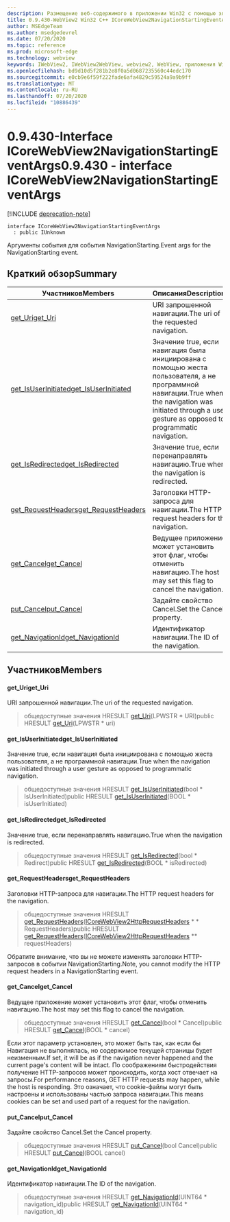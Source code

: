 ```yaml
---
description: Размещение веб-содержимого в приложении Win32 с помощью элемента управления Microsoft Edge WebView2
title: 0.9.430-WebView2 Win32 C++ ICoreWebView2NavigationStartingEventArgs
author: MSEdgeTeam
ms.author: msedgedevrel
ms.date: 07/20/2020
ms.topic: reference
ms.prod: microsoft-edge
ms.technology: webview
keywords: IWebView2, IWebView2WebView, webview2, WebView, приложения Win32, Win32, EDGE, ICoreWebView2, ICoreWebView2Host, элемент управления "веб-браузер", HTML Edge
ms.openlocfilehash: bd9d10d5f281b2e8f0a5d0687235560c44edc170
ms.sourcegitcommit: e0cb9e6f59f222fade6afa4829c59524a9a9b9ff
ms.translationtype: MT
ms.contentlocale: ru-RU
ms.lasthandoff: 07/20/2020
ms.locfileid: "10886439"
---
```

# <span data-ttu-id="a1a6b-104">0.9.430-Interface ICoreWebView2NavigationStartingEventArgs</span><span class="sxs-lookup"><span data-stu-id="a1a6b-104">0.9.430 - interface ICoreWebView2NavigationStartingEventArgs</span></span> 

[!INCLUDE [deprecation-note](../../includes/deprecation-note.md)]

```
interface ICoreWebView2NavigationStartingEventArgs
  : public IUnknown
```

<span data-ttu-id="a1a6b-105">Аргументы события для события NavigationStarting.</span><span class="sxs-lookup"><span data-stu-id="a1a6b-105">Event args for the NavigationStarting event.</span></span>

## <span data-ttu-id="a1a6b-106">Краткий обзор</span><span class="sxs-lookup"><span data-stu-id="a1a6b-106">Summary</span></span>

 <span data-ttu-id="a1a6b-107">Участников</span><span class="sxs-lookup"><span data-stu-id="a1a6b-107">Members</span></span>                        | <span data-ttu-id="a1a6b-108">Описания</span><span class="sxs-lookup"><span data-stu-id="a1a6b-108">Descriptions</span></span>
--------------------------------|---------------------------------------------
[<span data-ttu-id="a1a6b-109">get_Uri</span><span class="sxs-lookup"><span data-stu-id="a1a6b-109">get_Uri</span></span>](#get_uri) | <span data-ttu-id="a1a6b-110">URI запрошенной навигации.</span><span class="sxs-lookup"><span data-stu-id="a1a6b-110">The uri of the requested navigation.</span></span>
[<span data-ttu-id="a1a6b-111">get_IsUserInitiated</span><span class="sxs-lookup"><span data-stu-id="a1a6b-111">get_IsUserInitiated</span></span>](#get_isuserinitiated) | <span data-ttu-id="a1a6b-112">Значение true, если навигация была инициирована с помощью жеста пользователя, а не программной навигации.</span><span class="sxs-lookup"><span data-stu-id="a1a6b-112">True when the navigation was initiated through a user gesture as opposed to programmatic navigation.</span></span>
[<span data-ttu-id="a1a6b-113">get_IsRedirected</span><span class="sxs-lookup"><span data-stu-id="a1a6b-113">get_IsRedirected</span></span>](#get_isredirected) | <span data-ttu-id="a1a6b-114">Значение true, если перенаправлять навигацию.</span><span class="sxs-lookup"><span data-stu-id="a1a6b-114">True when the navigation is redirected.</span></span>
[<span data-ttu-id="a1a6b-115">get_RequestHeaders</span><span class="sxs-lookup"><span data-stu-id="a1a6b-115">get_RequestHeaders</span></span>](#get_requestheaders) | <span data-ttu-id="a1a6b-116">Заголовки HTTP-запроса для навигации.</span><span class="sxs-lookup"><span data-stu-id="a1a6b-116">The HTTP request headers for the navigation.</span></span>
[<span data-ttu-id="a1a6b-117">get_Cancel</span><span class="sxs-lookup"><span data-stu-id="a1a6b-117">get_Cancel</span></span>](#get_cancel) | <span data-ttu-id="a1a6b-118">Ведущее приложение может установить этот флаг, чтобы отменить навигацию.</span><span class="sxs-lookup"><span data-stu-id="a1a6b-118">The host may set this flag to cancel the navigation.</span></span>
[<span data-ttu-id="a1a6b-119">put_Cancel</span><span class="sxs-lookup"><span data-stu-id="a1a6b-119">put_Cancel</span></span>](#put_cancel) | <span data-ttu-id="a1a6b-120">Задайте свойство Cancel.</span><span class="sxs-lookup"><span data-stu-id="a1a6b-120">Set the Cancel property.</span></span>
[<span data-ttu-id="a1a6b-121">get_NavigationId</span><span class="sxs-lookup"><span data-stu-id="a1a6b-121">get_NavigationId</span></span>](#get_navigationid) | <span data-ttu-id="a1a6b-122">Идентификатор навигации.</span><span class="sxs-lookup"><span data-stu-id="a1a6b-122">The ID of the navigation.</span></span>

## <span data-ttu-id="a1a6b-123">Участников</span><span class="sxs-lookup"><span data-stu-id="a1a6b-123">Members</span></span>

#### <span data-ttu-id="a1a6b-124">get_Uri</span><span class="sxs-lookup"><span data-stu-id="a1a6b-124">get_Uri</span></span> 

<span data-ttu-id="a1a6b-125">URI запрошенной навигации.</span><span class="sxs-lookup"><span data-stu-id="a1a6b-125">The uri of the requested navigation.</span></span>

> <span data-ttu-id="a1a6b-126">общедоступные значения HRESULT [get_Uri](#get_uri)(LPWSTR \* URI)</span><span class="sxs-lookup"><span data-stu-id="a1a6b-126">public HRESULT [get_Uri](#get_uri)(LPWSTR \* uri)</span></span>

#### <span data-ttu-id="a1a6b-127">get_IsUserInitiated</span><span class="sxs-lookup"><span data-stu-id="a1a6b-127">get_IsUserInitiated</span></span> 

<span data-ttu-id="a1a6b-128">Значение true, если навигация была инициирована с помощью жеста пользователя, а не программной навигации.</span><span class="sxs-lookup"><span data-stu-id="a1a6b-128">True when the navigation was initiated through a user gesture as opposed to programmatic navigation.</span></span>

> <span data-ttu-id="a1a6b-129">общедоступные значения HRESULT [get_IsUserInitiated](#get_isuserinitiated)(bool \* IsUserInitiated)</span><span class="sxs-lookup"><span data-stu-id="a1a6b-129">public HRESULT [get_IsUserInitiated](#get_isuserinitiated)(BOOL \* isUserInitiated)</span></span>

#### <span data-ttu-id="a1a6b-130">get_IsRedirected</span><span class="sxs-lookup"><span data-stu-id="a1a6b-130">get_IsRedirected</span></span> 

<span data-ttu-id="a1a6b-131">Значение true, если перенаправлять навигацию.</span><span class="sxs-lookup"><span data-stu-id="a1a6b-131">True when the navigation is redirected.</span></span>

> <span data-ttu-id="a1a6b-132">общедоступные значения HRESULT [get_IsRedirected](#get_isredirected)(bool \* Redirect)</span><span class="sxs-lookup"><span data-stu-id="a1a6b-132">public HRESULT [get_IsRedirected](#get_isredirected)(BOOL \* isRedirected)</span></span>

#### <span data-ttu-id="a1a6b-133">get_RequestHeaders</span><span class="sxs-lookup"><span data-stu-id="a1a6b-133">get_RequestHeaders</span></span> 

<span data-ttu-id="a1a6b-134">Заголовки HTTP-запроса для навигации.</span><span class="sxs-lookup"><span data-stu-id="a1a6b-134">The HTTP request headers for the navigation.</span></span>

> <span data-ttu-id="a1a6b-135">общедоступные значения HRESULT [get_RequestHeaders](#get_requestheaders)([ICoreWebView2HttpRequestHeaders](ICoreWebView2HttpRequestHeaders.md) \* \* RequestHeaders)</span><span class="sxs-lookup"><span data-stu-id="a1a6b-135">public HRESULT [get_RequestHeaders](#get_requestheaders)([ICoreWebView2HttpRequestHeaders](ICoreWebView2HttpRequestHeaders.md) \*\* requestHeaders)</span></span>

<span data-ttu-id="a1a6b-136">Обратите внимание, что вы не можете изменять заголовки HTTP-запросов в событии NavigationStarting.</span><span class="sxs-lookup"><span data-stu-id="a1a6b-136">Note, you cannot modify the HTTP request headers in a NavigationStarting event.</span></span>

#### <span data-ttu-id="a1a6b-137">get_Cancel</span><span class="sxs-lookup"><span data-stu-id="a1a6b-137">get_Cancel</span></span> 

<span data-ttu-id="a1a6b-138">Ведущее приложение может установить этот флаг, чтобы отменить навигацию.</span><span class="sxs-lookup"><span data-stu-id="a1a6b-138">The host may set this flag to cancel the navigation.</span></span>

> <span data-ttu-id="a1a6b-139">общедоступные значения HRESULT [get_Cancel](#get_cancel)(bool \* Cancel)</span><span class="sxs-lookup"><span data-stu-id="a1a6b-139">public HRESULT [get_Cancel](#get_cancel)(BOOL \* cancel)</span></span>

<span data-ttu-id="a1a6b-140">Если этот параметр установлен, это может быть так, как если бы Навигация не выполнялась, но содержимое текущей страницы будет неизменным.</span><span class="sxs-lookup"><span data-stu-id="a1a6b-140">If set, it will be as if the navigation never happened and the current page's content will be intact.</span></span> <span data-ttu-id="a1a6b-141">По соображениям быстродействия получение HTTP-запросов может происходить, когда хост отвечает на запросы.</span><span class="sxs-lookup"><span data-stu-id="a1a6b-141">For performance reasons, GET HTTP requests may happen, while the host is responding.</span></span> <span data-ttu-id="a1a6b-142">Это означает, что cookie-файлы могут быть настроены и использованы частью запроса навигации.</span><span class="sxs-lookup"><span data-stu-id="a1a6b-142">This means cookies can be set and used part of a request for the navigation.</span></span>

#### <span data-ttu-id="a1a6b-143">put_Cancel</span><span class="sxs-lookup"><span data-stu-id="a1a6b-143">put_Cancel</span></span> 

<span data-ttu-id="a1a6b-144">Задайте свойство Cancel.</span><span class="sxs-lookup"><span data-stu-id="a1a6b-144">Set the Cancel property.</span></span>

> <span data-ttu-id="a1a6b-145">общедоступные значения HRESULT [put_Cancel](#put_cancel)(bool Cancel)</span><span class="sxs-lookup"><span data-stu-id="a1a6b-145">public HRESULT [put_Cancel](#put_cancel)(BOOL cancel)</span></span>

#### <span data-ttu-id="a1a6b-146">get_NavigationId</span><span class="sxs-lookup"><span data-stu-id="a1a6b-146">get_NavigationId</span></span> 

<span data-ttu-id="a1a6b-147">Идентификатор навигации.</span><span class="sxs-lookup"><span data-stu-id="a1a6b-147">The ID of the navigation.</span></span>

> <span data-ttu-id="a1a6b-148">общедоступные значения HRESULT [get_NavigationId](#get_navigationid)(UINT64 \* navigation_id)</span><span class="sxs-lookup"><span data-stu-id="a1a6b-148">public HRESULT [get_NavigationId](#get_navigationid)(UINT64 \* navigation_id)</span></span>

